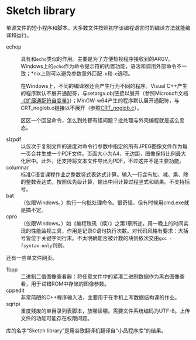 Sketch library
==============

单源文件的短小程序和脚本。大多数文件按照初学该编程语言时的编译方法就能编译和运行。

<dl>
	<dt>echop</dt>
	<dd>
		<p>具有和<code>echo</code>类似的作用。主要是为了方便检视程序接收到的ARGV。Windows上的<code>echo</code>作为命令提示符的内置功能，语法和调用外部命令不一致；*nix上则可以避免参数意外匹配<code>-n</code>和<code>-e</code>选项。</p>
		<p>在Windows上，不同的编译器还会产生行为不同的程序。Visual C++产生的程序默认不展开通配符，与setargv.obj链接以展开（参照Microsoft文档<a href="https://docs.microsoft.com/zh-cn/cpp/c-language/expanding-wildcard-arguments">《扩展通配符自变量》</a>）；MinGW-w64产生的程序默认展开通配符，与CRT_noglob.o链接以不展开（参照<a href="https://sourceforge.net/p/mingw-w64/mingw-w64/ci/master/tree/mingw-w64-crt/crt/CRT_noglob.c">CRT_noglob.c</a>）。</p>
		<p>区区一个回显命令，怎么到处都有怪问题？批处理与外壳编程就是这么变态。</p>
	</dd>
	<dt>slzpdf</dt>
	<dd>以仅次于复制文件的速度对命令行参数中指定的所有JPEG图像文件作为每一页合并生成一个PDF文件。页面大小为A4，无边距，图像保持比例最大化居中。此外，还支持将文本文件导出为PDF，不过这并不是主要功能。</dd>
	<dt>columnar</dt>
	<dd>标准C语言课程作业之整数竖式表达式计算。输入一行含有加、减、乘、除的整数表达式，按照优先级计算，输出中间计算过程竖式和结果。不支持括号。</dd>
	<dt>bat</dt>
	<dd>（仅限Windows。）执行一句批处理命令。很奇怪，但有时候用cmd.exe就是搞不定。</dd>
	<dt>cpro</dt>
	<dd>（仅限Windows。）如《编程珠玑（续）》之第1章所述，用一晚上的时间实现的性能监视工具，作用是记录C语句执行次数。对代码风格有要求：大括号皆位于关键字同行末。不太明确能否被计数的块则依次交由<code>gcc -fsyntax-only</code>判别。</dd>
</dl>

还有一些单文件网页。

<dl>
	<dt>1bpp</dt>
	<dd>二进制二值图像查看器：将任意文件中的紧凑二进制数据作为黑白图像查看，用于试错ROM中存储的图像参数。</dd>
	<dt>cppedit</dt>
	<dd>非常简陋的C++程序输入法，主要用于在手机上写数据结构课的作业。</dd>
	<dt>sqrtpi</dt>
	<dd>重度残废的单目录列表脚本，放哪读哪。需要文件系统编码为UTF-8。上传文件的功能可能存在权限问题。</dd>
</dl>

库的名字“Sketch library”是用谷歌翻译机翻译自“小品程序库”的结果。
